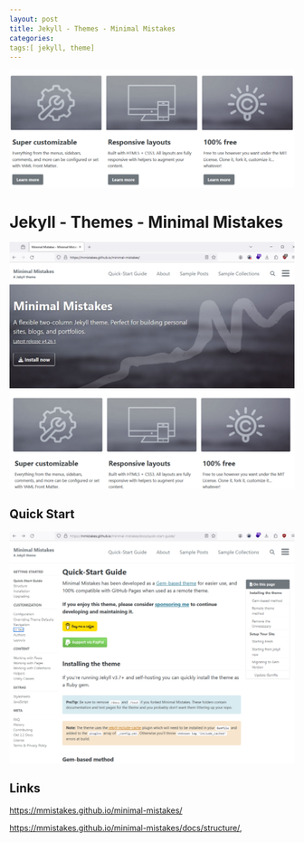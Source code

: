 ```yaml
---
layout: post
title: Jekyll - Themes - Minimal Mistakes
categories: 
tags:[ jekyll, theme]
---
```

![](../pics/2024-05-17-jekyll-themes_image_1_20240517170206.png)

# Jekyll - Themes - Minimal Mistakes

![](../pics/2024-05-17-jekyll-themes_image_2_20240517170206.png)

## Quick Start 

![](../pics/2024-05-17-jekyll-themes_image_3_20240517170206.png)
## Links 

https://mmistakes.github.io/minimal-mistakes/ 

https://mmistakes.github.io/minimal-mistakes/docs/structure/,

